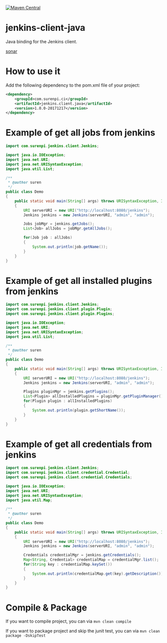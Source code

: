 [![Maven Central](https://maven-badges.herokuapp.com/maven-central/com.surenpi/jenkins.client.java/badge.svg)](https://maven-badges.herokuapp.com/maven-central/com.surenpi/jenkins.client.java)

# jenkins-client-java

Java binding for the Jenkins client.

[sonar](https://sonarcloud.io/dashboard?id=com.surenpi.ci%3Ajenkins.client.java)

# How to use it

Add the following dependency to the pom.xml file of your project:

```xml
<dependency>
    <groupId>com.surenpi.ci</groupId>
    <artifactId>jenkins.client.java</artifactId>
    <version>1.0.0-20171217</version>
</dependency>
```
# Example of get all jobs from jenkins

```java
import com.surenpi.jenkins.client.Jenkins;

import java.io.IOException;
import java.net.URI;
import java.net.URISyntaxException;
import java.util.List;

/**
 * @author suren
 */
public class Demo
{
    public static void main(String[] args) throws URISyntaxException, IOException
    {
        URI serverURI = new URI("http://localhost:8080/jenkins");
        Jenkins jenkins = new Jenkins(serverURI, "admin", "admin");

        Jobs jobMgr = jenkins.getJobs();
        List<Job> allJobs = jobMgr.getAllJobs();

        for(Job job : allJobs)
        {
            System.out.println(job.getName());
        }
    }
}
```

# Example of get all installed plugins from jenkins

```java
import com.surenpi.jenkins.client.Jenkins;
import com.surenpi.jenkins.client.plugin.Plugin;
import com.surenpi.jenkins.client.plugin.Plugins;

import java.io.IOException;
import java.net.URI;
import java.net.URISyntaxException;
import java.util.List;

/**
 * @author suren
 */
public class Demo
{
    public static void main(String[] args) throws URISyntaxException, IOException
    {
        URI serverURI = new URI("http://localhost:8080/jenkins");
        Jenkins jenkins = new Jenkins(serverURI, "admin", "admin");

        Plugins pluginMgr = jenkins.getPlugins();
        List<Plugin> allInstalledPlugins = pluginMgr.getPluginManager().getPlugins();
        for(Plugin plugin : allInstalledPlugins)
        {
            System.out.println(plugin.getShortName());
        }
    }
}
```

# Example of get all credentials from jenkins

```java
import com.surenpi.jenkins.client.Jenkins;
import com.surenpi.jenkins.client.credential.Credential;
import com.surenpi.jenkins.client.credential.Credentials;

import java.io.IOException;
import java.net.URI;
import java.net.URISyntaxException;
import java.util.Map;

/**
 * @author suren
 */
public class Demo
{
    public static void main(String[] args) throws URISyntaxException, IOException
    {
        URI serverURI = new URI("http://localhost:8080/jenkins");
        Jenkins jenkins = new Jenkins(serverURI, "admin", "admin");

        Credentials credentialMgr = jenkins.getCredentials();
        Map<String, Credential> credentialMap = credentialMgr.list();
        for(String key : credentialMap.keySet())
        {
            System.out.println(credentialMap.get(key).getDescription());
        }
    }
}
```

# Compile & Package

If you want to compile project, you can via `mvn clean compile`

If you want to package project and skip the junit test, you can via `mvn clean package -DskipTest`

